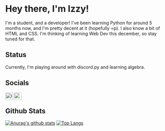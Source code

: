 # Hey there, I'm Izzy!
I'm a student, and a developer! I've been learning Python for around 5 months now, and I'm pretty decent at it (hopefully =p). I also know a bit of HTML and CSS. I'm thinking of learning Web Dev this december, so stay tuned for that.

## Status
Currently, I'm playing around with discord.py and learning algebra. 

## Socials
[<img align="left" alt="izzy#2859 | discord" width="24px" src="https://cdn.jsdelivr.net/npm/simple-icons@v3/icons/discord.svg">](https://discord.com/users/521872289231273994)
[<img align="left" alt="wq_izzy | twitter" width="24px" src="https://cdn.jsdelivr.net/npm/simple-icons@v3/icons/twitter.svg">](https://twitter.com/wq_izzy)
<br>

## Github Stats
[![Anurag's github stats](https://github-readme-stats.vercel.app/api?username=izzy-q&show_icons=true&theme=calm)](https://github.com/anuraghazra/github-readme-stats)
[![Top Langs](https://github-readme-stats.vercel.app/api/top-langs/?username=izzy-q&hide=powershell,css&theme=calm)](https://github.com/anuraghazra/github-readme-stats)
